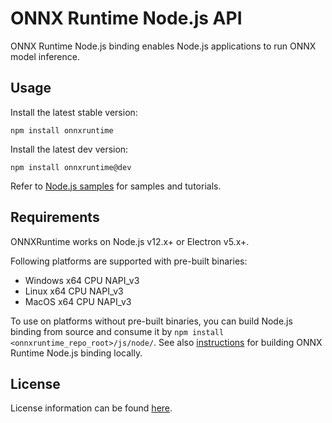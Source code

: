 # ONNX Runtime Node.js API

ONNX Runtime Node.js binding enables Node.js applications to run ONNX model inference.

## Usage

Install the latest stable version:

```
npm install onnxruntime
```

Install the latest dev version:

```
npm install onnxruntime@dev
```

Refer to [Node.js samples](../../samples/nodejs/README.md) for samples and tutorials.

## Requirements

ONNXRuntime works on Node.js v12.x+ or Electron v5.x+.

Following platforms are supported with pre-built binaries:

- Windows x64 CPU NAPI_v3
- Linux x64 CPU NAPI_v3
- MacOS x64 CPU NAPI_v3

To use on platforms without pre-built binaries, you can build Node.js binding from source and consume it by `npm install <onnxruntime_repo_root>/js/node/`. See also [instructions](https://www.onnxruntime.ai/docs/how-to/build.html#apis-and-language-bindings) for building ONNX Runtime Node.js binding locally.

## License

License information can be found [here](../README.md#license).
